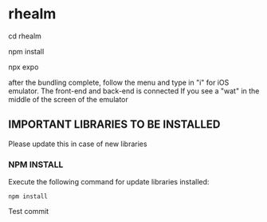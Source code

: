 # rhealm

cd rhealm

npm install

npx expo

after the bundling complete, follow the menu and type in "i" for iOS emulator.
The front-end and back-end is connected If you see a "wat" in the middle of the screen of the emulator

## IMPORTANT LIBRARIES TO BE INSTALLED

Please update this in case of new libraries

### NPM INSTALL
Execute the following command for update libraries installed:

```npm install```

Test commit
